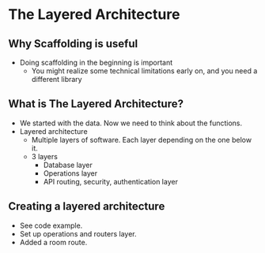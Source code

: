 # The Layered Architecture

## Why Scaffolding is useful

* Doing scaffolding in the beginning is important
  * You might realize some technical limitations early on, and you need a different library

## What is The Layered Architecture?

* We started with the data. Now we need to think about the functions.
* Layered architecture
  * Multiple layers of software. Each layer depending on the one below it.
  * 3 layers
    * Database layer
    * Operations layer
    * API routing, security, authentication layer

## Creating a layered architecture

* See code example.
* Set up operations and routers layer.
* Added a room route.
